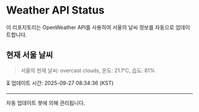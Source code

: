
# Weather API Status

이 리포지토리는 OpenWeather API를 사용하여 서울의 날씨 정보를 자동으로 업데이트합니다.

## 현재 서울 날씨
> 서울의 현재 날씨: overcast clouds, 온도: 21.1°C, 습도: 81%

⏳ 업데이트 시간: 2025-09-27 08:34:36 (KST)

---
자동 업데이트 봇에 의해 관리됩니다.
